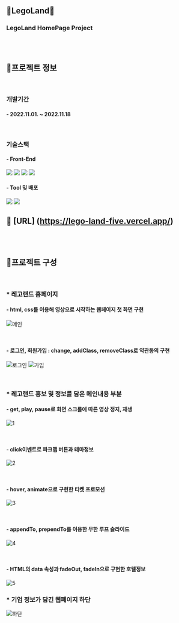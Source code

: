 <br/>

## 🏰LegoLand🏰
### LegoLand HomePage Project

<br/>
<br/>

## 🎫프로젝트 정보

<br/>

### 개발기간
#### - 2022.11.01. ~ 2022.11.18


<br/>

### 기술스택
#### - Front-End
<div>
    <sapn><img src="https://img.shields.io/badge/HTML5-E34F26?style=for-the-badge&logo=HTML5&logoColor=white"></sapn>
    <sapn><img src="https://img.shields.io/badge/CSS3-1572B6?style=for-the-badge&logo=CSS3&logoColor=white"></sapn>
    <sapn><img src="https://img.shields.io/badge/JavaScript-F7DF1E?style=for-the-badge&logo=JavaScript&logoColor=white"></sapn>
    <sapn><img src="https://img.shields.io/badge/jQuery-0769AD?style=for-the-badge&logo=jQuery&logoColor=white"></sapn>
</div>

#### - Tool 및 배포
<div>
    <sapn><img src="https://img.shields.io/badge/Visual Studio-5C2D91?style=for-the-badge&logo=Visual Studio&logoColor=white"></sapn>
    <sapn><img src="https://img.shields.io/badge/Vercel-00000?style=for-the-badge&logo=Vercel&logoColor=white"></sapn>
</div>

## 📢 [URL] (https://lego-land-five.vercel.app/)

<br/>
<br/>

## 🎫프로젝트 구성

<br/>

### * 레고랜드 홈페이지
#### - html, css를 이용해 영상으로 시작하는 웹페이지 첫 화면 구현

![메인](https://user-images.githubusercontent.com/117965325/214740268-e83ecd36-e470-4739-882f-5d48834c3330.png)

<br/>

#### - 로그인, 회원가입 : change, addClass, removeClass로 약관동의 구현
![로그인](https://user-images.githubusercontent.com/117965325/214740274-b7bfce9f-4c88-45e8-9043-508368b94606.png)
![가입](https://user-images.githubusercontent.com/117965325/214740279-973cca16-aea7-4a13-a08c-aa8f0fd9d31d.png)

<br/>

### * 레고랜드 홍보 및 정보를 담은 메인내용 부분
#### - get, play, pause로 화면 스크롤에 따른 영상 정지, 재생
![1](https://user-images.githubusercontent.com/117965325/214740293-14e204f0-025f-4b8a-b7f6-2a3af43e6115.png)

<br/>

#### - click이벤트로 파크맵 버튼과 테마정보
![2](https://user-images.githubusercontent.com/117965325/214740296-846d9dcb-6da3-42e3-ade1-bf605842ae3b.png)

<br/>

#### - hover, animate으로 구현한 티켓 프로모션
![3](https://user-images.githubusercontent.com/117965325/214740300-1df2fc38-2570-4c07-a417-7b899a740657.png)

<br/>

#### - appendTo, prependTo를 이용한 무한 루프 슬라이드 
![4](https://user-images.githubusercontent.com/117965325/214740306-8732d258-9017-4958-bdf3-e29882fa6d10.png)

<br/>

#### - HTML의 data 속성과 fadeOut, fadeIn으로 구현한 호텔정보
![5](https://user-images.githubusercontent.com/117965325/214740290-968b7c3b-a590-41a9-90e9-ad2e5c30134a.png)

### * 기업 정보가 담긴 웹페이지 하단
![하단](https://user-images.githubusercontent.com/117965325/214740310-f493abc1-0c75-472f-8759-90bd07c0ed88.png)

<br/>
<br/>
